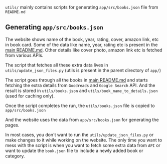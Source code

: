 `utils/` mainly contains scripts for generating `app/src/books.json` file from `README.md`

## Generating `app/src/books.json`

The website shows name of the book, year, rating, cover, amazon link, etc in book card. Some of the
data like name, year, rating etc is present in the [main README.md](../README.md). Other details
like cover photo, amazon link etc is fetched from various APIs.

The script that fetches all these extra data lives in `utils/update_json_files.py` (utils is present in the parent directory of `app/`)

The script goes through all the books in [main README.md](../README.md) and starts fetching the extra details
from `Goodreads` and `Google Search` API. And the result is stored in `utils/books.json` and `utils/book_name_to_details.json`
(used for caching only).

Once the script completes the run, the `utils/books.json` file is copied to `app/src/books.json`

And the website uses the data from `app/src/books.json` for generating the pages.

In most cases, you don't want to run the `utils/update_json_files.py` or make changes to it while working on the website.
The only time you want to mess with the script is when you want to fetch some extra data from `API` or want to update
the `book.json` file to include a newly added book or category.
